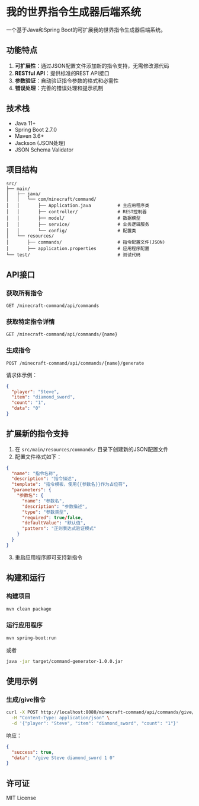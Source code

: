 # 我的世界指令生成器后端系统

一个基于Java和Spring Boot的可扩展我的世界指令生成器后端系统。

## 功能特点

1. **可扩展性**：通过JSON配置文件添加新的指令支持，无需修改源代码
2. **RESTful API**：提供标准的REST API接口
3. **参数验证**：自动验证指令参数的格式和必需性
4. **错误处理**：完善的错误处理和提示机制

## 技术栈

- Java 11+
- Spring Boot 2.7.0
- Maven 3.6+
- Jackson (JSON处理)
- JSON Schema Validator

## 项目结构

```
src/
├── main/
│   ├── java/
│   │   └── com/minecraft/command/
│   │       ├── Application.java          # 主应用程序类
│   │       ├── controller/               # REST控制器
│   │       ├── model/                    # 数据模型
│   │       ├── service/                  # 业务逻辑服务
│   │       └── config/                   # 配置类
│   └── resources/
│       ├── commands/                     # 指令配置文件(JSON)
│       ├── application.properties        # 应用程序配置
└── test/                                 # 测试代码
```

## API接口

### 获取所有指令
```
GET /minecraft-command/api/commands
```

### 获取特定指令详情
```
GET /minecraft-command/api/commands/{name}
```

### 生成指令
```
POST /minecraft-command/api/commands/{name}/generate
```

请求体示例：
```json
{
  "player": "Steve",
  "item": "diamond_sword",
  "count": "1",
  "data": "0"
}
```

## 扩展新的指令支持

1. 在 `src/main/resources/commands/` 目录下创建新的JSON配置文件
2. 配置文件格式如下：

```json
{
  "name": "指令名称",
  "description": "指令描述",
  "template": "指令模板，使用{{参数名}}作为占位符",
  "parameters": {
    "参数名": {
      "name": "参数名",
      "description": "参数描述",
      "type": "参数类型",
      "required": true/false,
      "defaultValue": "默认值",
      "pattern": "正则表达式验证模式"
    }
  }
}
```

3. 重启应用程序即可支持新指令

## 构建和运行

### 构建项目
```bash
mvn clean package
```

### 运行应用程序
```bash
mvn spring-boot:run
```

或者

```bash
java -jar target/command-generator-1.0.0.jar
```

## 使用示例

### 生成/give指令
```bash
curl -X POST http://localhost:8080/minecraft-command/api/commands/give/generate \
  -H "Content-Type: application/json" \
  -d '{"player": "Steve", "item": "diamond_sword", "count": "1"}'
```

响应：
```json
{
  "success": true,
  "data": "/give Steve diamond_sword 1 0"
}
```

## 许可证

MIT License